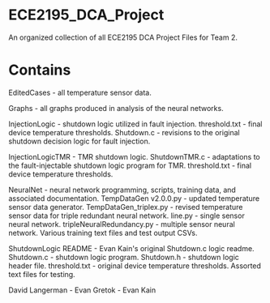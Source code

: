 # ECE2195_DCA_Project
An organized collection of all ECE2195 DCA Project Files for Team 2.

# Contains

EditedCases                 - all temperature sensor data.
  
Graphs                      - all graphs produced in analysis of the neural networks.

InjectionLogic              - shutdown logic utilized in fault injection.
  threshold.txt             - final device temperature thresholds.
  Shutdown.c                - revisions to the original shutdown decision logic for fault injection.

InjectionLogicTMR           - TMR shutdown logic.
  ShutdownTMR.c             - adaptations to the fault-injectable shutdown logic program for TMR.
  threshold.txt             - final device temperature thresholds.

NeuralNet                   - neural network programming, scripts, training data, and associated documentation.
  TempDataGen v2.0.0.py     - updated temperature sensor data generator. 
  TempDataGen_triplex.py    - revised temperature sensor data for triple redundant neural network.
  line.py                   - single sensor neural network.
  tripleNeuralRedundancy.py - multiple sensor neural network.
  Various training text files and test output CSVs.

ShutdownLogic
  README                    - Evan Kain's original Shutdown.c logic readme.
  Shutdown.c                - shutdown logic program.
  Shutdown.h                - shutdown logic header file.
  threshold.txt             - original device temperature thresholds.
  Assorted text files for testing.

David Langerman - Evan Gretok - Evan Kain
